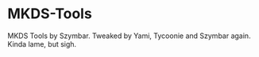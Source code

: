 MKDS-Tools
==========

MKDS Tools by Szymbar. Tweaked by Yami, Tycoonie and Szymbar again. Kinda lame, but sigh.
